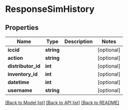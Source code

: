 # ResponseSimHistory

## Properties
Name | Type | Description | Notes
------------ | ------------- | ------------- | -------------
**iccid** | **string** |  | [optional] 
**action** | **string** |  | [optional] 
**distributor_id** | **int** |  | [optional] 
**inventory_id** | **int** |  | [optional] 
**datetime** | **int** |  | [optional] 
**username** | **string** |  | [optional] 

[[Back to Model list]](../../README.md#documentation-for-models) [[Back to API list]](../../README.md#documentation-for-api-endpoints) [[Back to README]](../../README.md)


